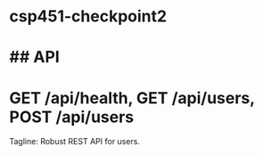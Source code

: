 # csp451-checkpoint2

# 

# \## API

# GET /api/health, GET /api/users, POST /api/users



Tagline: Robust REST API for users. 
